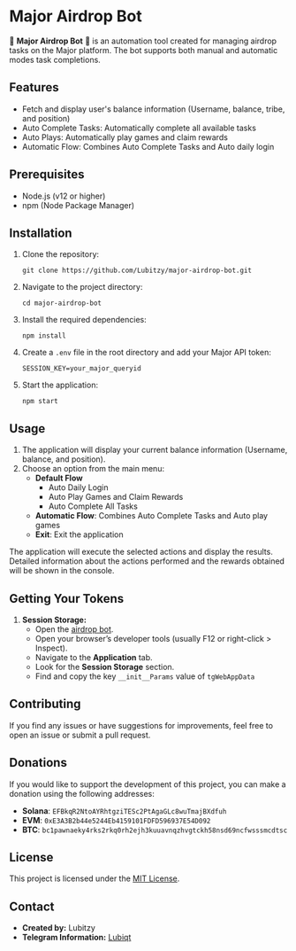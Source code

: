 # Major Airdrop Bot

🚀 **Major Airdrop Bot** 🚀 is an automation tool created for managing airdrop tasks on the Major platform. The bot supports both manual and automatic modes task completions.

## Features

- Fetch and display user's balance information (Username, balance, tribe, and position)
- Auto Complete Tasks: Automatically complete all available tasks
- Auto Plays: Automatically play games and claim rewards
- Automatic Flow: Combines Auto Complete Tasks and Auto daily login

## Prerequisites

- Node.js (v12 or higher)
- npm (Node Package Manager)

## Installation

1. Clone the repository:

   ```
   git clone https://github.com/Lubitzy/major-airdrop-bot.git
   ```

2. Navigate to the project directory:

   ```
   cd major-airdrop-bot
   ```

3. Install the required dependencies:

   ```
   npm install
   ```

4. Create a `.env` file in the root directory and add your Major API token:

   ```
   SESSION_KEY=your_major_queryid
   ```

5. Start the application:

   ```
   npm start
   ```

## Usage

1. The application will display your current balance information (Username, balance, and position).
2. Choose an option from the main menu:
   - **Default Flow**
     - Auto Daily Login
     - Auto Play Games and Claim Rewards
     - Auto Complete All Tasks
   - **Automatic Flow**: Combines Auto Complete Tasks and Auto play games
   - **Exit**: Exit the application

The application will execute the selected actions and display the results. Detailed information about the actions performed and the rewards obtained will be shown in the console.

## Getting Your Tokens

1. **Session Storage:**
   - Open the [airdrop bot](https://t.me/major/start?startapp=1191390170).
   - Open your browser’s developer tools (usually F12 or right-click > Inspect).
   - Navigate to the **Application** tab.
   - Look for the **Session Storage** section.
   - Find and copy the key `__init__Params` value of `tgWebAppData`

## Contributing

If you find any issues or have suggestions for improvements, feel free to open an issue or submit a pull request.

## Donations

If you would like to support the development of this project, you can make a donation using the following addresses:

- **Solana**: `EFBkqR2NtoAYRhtgziTESc2PtAgaGLc8wuTmajBXdfuh`
- **EVM**: `0xE3A3B2b44e5244Eb4159101FDFD596937E54D092`
- **BTC**: `bc1pawnaeky4rks2rkq0rh2ejh3kuuavnqzhvgtckh58nsd69ncfwsssmcdtsc`

## License

This project is licensed under the [MIT License](LICENSE).

## Contact

- **Created by:** Lubitzy
- **Telegram Information:** [Lubiqt](https://t.me/Lubiqt)
